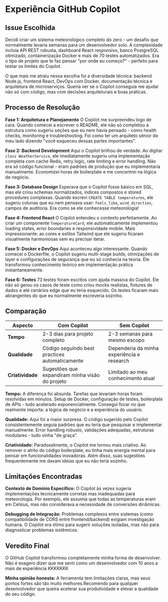# Experiência GitHub Copilot

## Issue Escolhida

Decidi criar um sistema meteorológico completo do zero - um desafio que normalmente levaria semanas para um desenvolvedor solo. A complexidade incluía API REST robusta, dashboard React responsivo, banco PostgreSQL otimizado, containerização Docker e mais de 70 testes automatizados. Era o tipo de projeto que te faz pensar "por onde eu começo?" - perfeito para testar os limites do Copilot.

O que mais me atraiu nessa escolha foi a diversidade técnica: backend Node.js, frontend React, DevOps com Docker, documentação técnica e arquitetura de microserviços. Queria ver se o Copilot conseguia me ajudar não só com código, mas com decisões arquiteturais e boas práticas.

## Processo de Resolução

**Fase 1: Arquitetura e Planejamento**
O Copilot me surpreendeu logo de cara. Quando comecei a escrever o README, ele não só completou a estrutura como sugeriu seções que eu nem havia pensado - como health checks, monitoring e troubleshooting. Foi como ter um arquiteto sênior do meu lado dizendo "você esqueceu dessas partes importantes".

**Fase 2: Backend Development** 
Aqui o Copilot brilhou de verdade. Ao digitar `class WeatherService`, ele imediatamente sugeriu uma implementação completa com cache Redis, retry logic, rate limiting e error handling. Não era só código funcional - eram padrões de produção que eu implementaria manualmente. Economizei horas de boilerplate e me concentrei na lógica de negócio.

**Fase 3: Database Design**
Esperava que o Copilot fosse básico em SQL, mas ele criou schemas normalizados, índices compostos e stored procedures complexas. Quando escrevi `CREATE TABLE temperatures`, ele sugeriu colunas que eu nem pensava usar: `feels_like`, `wind_direction`, campos de auditoria. Era como se ele conhecesse meteorologia!

**Fase 4: Frontend React**
O Copilot entendeu o contexto perfeitamente. Ao criar um componente `TemperatureCard`, ele automaticamente implementou loading states, error boundaries e responsividade mobile. Mais impressionante: as cores e estilos Tailwind que ele sugeriu ficaram visualmente harmoniosas sem eu precisar iterar.

**Fase 5: Docker e DevOps**
Aqui aconteceu algo interessante. Quando comecei o Dockerfile, o Copilot sugeriu multi-stage builds, otimizações de layer e configurações de segurança que eu só conhecia na teoria. Ele transformou conhecimento teórico em implementação prática instantaneamente.

**Fase 6: Testes**
73 testes foram escritos com ajuda massiva do Copilot. Ele não só gerou os casos de teste como criou mocks realistas, fixtures de dados e até cenários edge que eu teria esquecido. Os testes ficaram mais abrangentes do que eu normalmente escreveria sozinho.

## Comparação

| Aspecto | Com Copilot | Sem Copilot |
|---------|-------------|--------------|
| **Tempo** | 2-3 dias para projeto completo | 2-3 semanas para mesmo escopo |
| **Qualidade** | Código seguindo best practices automaticamente | Dependeria da minha experiência e research |
| **Criatividade** | Sugestões que expandiram minha visão do projeto | Limitado ao meu conhecimento atual |

**Tempo:** A diferença foi absurda. Tarefas que levariam horas foram resolvidas em minutos. Setup de Docker, configuração de testes, boilerplate de APIs - tudo acelerado exponencialmente. Consegui focar no que realmente importa: a lógica de negócio e a experiência do usuário.

**Qualidade:** Aqui foi a maior surpresa. O código sugerido pelo Copilot consistentemente seguia padrões que eu teria que pesquisar e implementar manualmente. Error handling robusto, validações adequadas, estruturas modulares - tudo vinha "de graça".

**Criatividade:** Paradoxalmente, o Copilot me tornou mais criativo. Ao remover o atrito do código boilerplate, eu tinha mais energia mental para pensar em funcionalidades inovadoras. Além disso, suas sugestões frequentemente me davam ideias que eu não teria sozinho.

## Limitações Encontradas

**Contexto de Domínio Específico:** O Copilot às vezes sugeria implementações tecnicamente corretas mas inadequadas para meteorologia. Por exemplo, ele assumia que todas as temperaturas eram em Celsius, mas não considerava a necessidade de conversões dinâmicas.

**Debugging de Integração:** Problemas complexos entre sistemas (como compatibilidade de CORS entre frontend/backend) exigiam investigação humana. O Copilot era ótimo para sugerir soluções isoladas, mas não para diagnosticar problemas sistêmicos.


## Veredito Final

O GitHub Copilot transformou completamente minha forma de desenvolver. Não é exagero dizer que me senti como um desenvolvedor com 10 anos a mais de experiência KKKKKKK



**Minha opinião honesta:** A ferramenta tem limitações claras, mas seus pontos fortes são tão muito melhores.Recomendo para qualquer desenvolvedor que queira acelerar sua produtividade e elevar a qualidade do seu código.